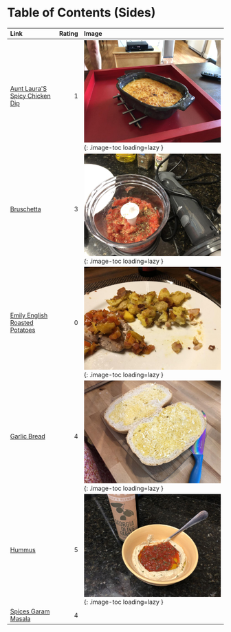 # Table of Contents (Sides)

| Link                                                                  |   Rating | Image                                                                                                     |
|:----------------------------------------------------------------------|---------:|:----------------------------------------------------------------------------------------------------------|
| [Aunt Laura'S Spicy Chicken Dip](./aunt_laura's_spicy_chicken_dip.md) |        1 | ![aunt_laura's_spicy_chicken_dip.jpeg](./aunt_laura's_spicy_chicken_dip.jpeg){: .image-toc loading=lazy } |
| [Bruschetta](./bruschetta.md)                                         |        3 | ![bruschetta_toast.jpeg](./bruschetta_toast.jpeg){: .image-toc loading=lazy }                             |
| [Emily English Roasted Potatoes](./emily_english_roasted_potatoes.md) |        0 | ![emily_english_roasted_potatoes.jpeg](./emily_english_roasted_potatoes.jpeg){: .image-toc loading=lazy } |
| [Garlic Bread](./garlic_bread.md)                                     |        4 | ![garlic_bread.jpeg](./garlic_bread.jpeg){: .image-toc loading=lazy }                                     |
| [Hummus](./hummus.md)                                                 |        5 | ![hummus.jpeg](./hummus.jpeg){: .image-toc loading=lazy }                                                 |
| [Spices Garam Masala](./spices_garam_masala.md)                       |        4 | <!-- TODO: Capture image -->                                                                              |
